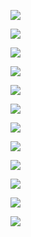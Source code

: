 ![](https://www.nta.go.jp/tmp/1998465f-19e0-4d81-b0af-89bfcf3ab792/images/f926bff0f5f24c82e66054cab48d649c09b2ce0ec0c1e56a5709e6e13c79676a.jpg)

![](https://www.nta.go.jp/tmp/1998465f-19e0-4d81-b0af-89bfcf3ab792/images/9f81cae3a5cc3bc781209e087eb3e5f65791b873b15ca16972f801b09f2cfdb5.jpg)

![](https://www.nta.go.jp/tmp/1998465f-19e0-4d81-b0af-89bfcf3ab792/images/3551facc95c8811bd31b1e785c9e3d66b6e28c88532ba0869fa88a6296059798.jpg)

![](https://www.nta.go.jp/tmp/1998465f-19e0-4d81-b0af-89bfcf3ab792/images/dd2ef5af231091e7c0d5686251c1b763ca7f2f77a79342ca8790cbbe19367404.jpg)

![](https://www.nta.go.jp/tmp/1998465f-19e0-4d81-b0af-89bfcf3ab792/images/913c94feed21a14cfb2d9e495a65ec5bc577015baf6dd4e7bcc963be359faa14.jpg)

![](https://www.nta.go.jp/tmp/1998465f-19e0-4d81-b0af-89bfcf3ab792/images/19b0aac1bd9993b889aeaa8e8282bf1a11f9b45db3ece42b35cbb00b04686acd.jpg)

![](https://www.nta.go.jp/tmp/1998465f-19e0-4d81-b0af-89bfcf3ab792/images/dd7605cf62cc04e63008ba6b56a4122a45958fcc2b2d31dc33fe2a0b26d5aac2.jpg)

![](https://www.nta.go.jp/tmp/1998465f-19e0-4d81-b0af-89bfcf3ab792/images/425b94a7909af68416cef858b9de294a828c548eee7711b1a8e5aa9a724e3c55.jpg)

![](https://www.nta.go.jp/tmp/1998465f-19e0-4d81-b0af-89bfcf3ab792/images/a63739cb999b0da4e4048ce07bbf06048c525cc7daf5831b5d557fa9b77a2de1.jpg)

![](https://www.nta.go.jp/tmp/1998465f-19e0-4d81-b0af-89bfcf3ab792/images/177997d2b9c78de37042894c6d830a0b2e55ed0c46a932304994ed97b4e909a8.jpg)

![](https://www.nta.go.jp/tmp/1998465f-19e0-4d81-b0af-89bfcf3ab792/images/70e6aeea8b294b75544cb63658c497694f5943816f2e817851ed7256f54cddd4.jpg)

![](https://www.nta.go.jp/tmp/1998465f-19e0-4d81-b0af-89bfcf3ab792/images/618e22963b82362e95cd0b574d71c15a98d46e6c35a1bae8048b418a369d2839.jpg)